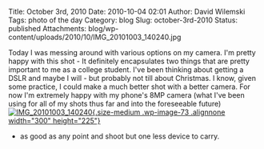Title: October 3rd, 2010
Date: 2010-10-04 02:01
Author: David Wilemski
Tags: photo of the day
Category: blog
Slug: october-3rd-2010
Status: published
Attachments: blog/wp-content/uploads/2010/10/IMG_20101003_140240.jpg

Today I was messing around with various options on my camera. I\'m
pretty happy with this shot - It definitely encapsulates two things that
are pretty important to me as a college student. I\'ve been thinking
about getting a DSLR and maybe I will - but probably not till about
Christmas. I know, given some practice, I could make a much better shot
with a better camera. For now I\'m extremely happy with my phone\'s 8MP
camera (what I\'ve been using for all of my shots thus far and into the
foreseeable
future)[![](http://oromis.davidwilemski.com/blog/wp-content/uploads/2010/10/IMG_20101003_140240-300x225.jpg "IMG_20101003_140240"){.size-medium
.wp-image-73 .alignnone width="300"
height="225"}](http://oromis.davidwilemski.com/blog/wp-content/uploads/2010/10/IMG_20101003_140240.jpg)
- as good as any point and shoot but one less device to carry.

